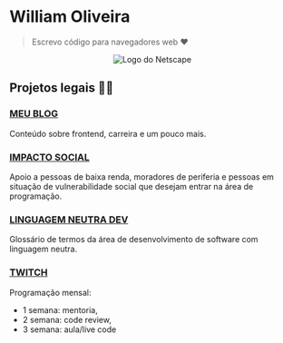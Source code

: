 # William Oliveira

> Escrevo código para navegadores web :heart: 

<p align="center">
   <img src="https://media.giphy.com/media/anjRJ4nv9WJzO/giphy.gif" alt="Logo do Netscape">
</p>

## Projetos legais 🧙‍♂️

### [MEU BLOG](http://woliveiras.com.br/)

Conteúdo sobre frontend, carreira e um pouco mais.

### [IMPACTO SOCIAL](https://github.com/woliveiras/impacto-social)

Apoio a pessoas de baixa renda, moradores de periferia e pessoas em situação de vulnerabilidade social que desejam entrar na área de programação.

### [LINGUAGEM NEUTRA DEV](https://github.com/woliveiras/linguagem-neutra-dev)

Glossário de termos da área de desenvolvimento de software com linguagem neutra.

### [TWITCH](https://www.twitch.tv/uillaz)

Programação mensal: 

* 1 semana: mentoria, 
* 2 semana: code review, 
* 3 semana: aula/live code

<!-- 

## Depoimentos 💓

### O que dizer desse cara que eu mal conheço e já admiro pacas?

Um cara bacana, compromissado, consciente, tem gatos fofos, mora na ZS, tudo de bom.

> Não precisa aceitar esse PR hahahah

[@Ju Amoasei](https://github.com/JulianaAmoasei)

-->
